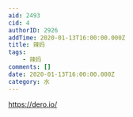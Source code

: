 ```yaml
---
aid: 2493
cid: 4
authorID: 2926
addTime: 2020-01-13T16:00:00.000Z
title: 辣妈
tags:
    - 辣妈
comments: []
date: 2020-01-13T16:00:00.000Z
category: 水
---
```


https://dero.io/
